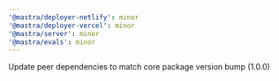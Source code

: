 ```yaml
---
'@mastra/deployer-netlify': minor
'@mastra/deployer-vercel': minor
'@mastra/server': minor
'@mastra/evals': minor
---
```


Update peer dependencies to match core package version bump (1.0.0)
